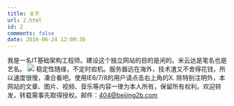 ```yaml
---
title: 关于
url: 2.html
id: 2
comments: false
date: 2016-06-24 12:09:36
---
```


我是一名IT基础架构工程师。建设这个独立网站的目的是闲的。米云达是笔名也是艺名。
![](https://cdn.beijing2b.com/wp-content/uploads/2019/05/about.png)
稳定性随缘，不定时宕机。服务器远在海外，技术渣又不舍得花钱，所以速度很慢，凑合看吧。使用IE6/7/8的用户请点击右上角的X. 除特别注明外，本网站的文章、图片、视频、音乐等内容一律为本人所有，保留所有权利。欢迎转发，转载需事先取得授权。邮件：404@beijing2b.com